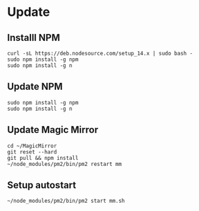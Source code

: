# Update
## Installl NPM
```
curl -sL https://deb.nodesource.com/setup_14.x | sudo bash -
sudo npm install -g npm
sudo npm install -g n
```
## Update NPM
```
sudo npm install -g npm
sudo npm install -g n
```
## Update Magic Mirror
```
cd ~/MagicMirror
git reset --hard
git pull && npm install
~/node_modules/pm2/bin/pm2 restart mm
```
## Setup autostart
```
~/node_modules/pm2/bin/pm2 start mm.sh
```
